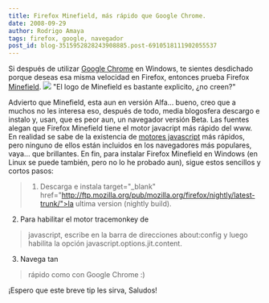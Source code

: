 ```yaml
---
title: Firefox Minefield, más rápido que Google Chrome.
date: 2008-09-29
author: Rodrigo Amaya
tags: firefox, google, navegador
post_id: blog-3515952828243908885.post-6910518111902055537
---
```


Si después de utilizar [Google Chrome](http://www.srbyte.com/2008/09/navegador-web-de-google.html) en Windows, te sientes desdichado porque deseas esa misma velocidad en Firefox, entonces prueba Firefox [Minefield](http://www.mozilla.org/projects/minefield/).
[![](https://3.bp.blogspot.com/_ayvorITawE4/SODq-MH0iNI/AAAAAAAABT0/PKMijjlShZQ/s320/minefield-icon.png)](https://3.bp.blogspot.com/_ayvorITawE4/SODq-MH0iNI/AAAAAAAABT0/PKMijjlShZQ/s1600-h/minefield-icon.png)
"El logo de Minefield es
bastante explicito, ¿no creen?"

Advierto que Minefield, esta aun en versión Alfa... bueno, creo que a muchos no les interesa eso, después de todo, media blogosfera descargo e instalo y, usan, que es peor aun, un navegador versión Beta. Las fuentes alegan que Firefox Minefield tiene el motor javacript más rápido del www. En realidad se sabe de la existencia de [motores javascript](http://www.machaxor.net/2008/09/26/most-fastester-browser-in-the-world-evar/) más rápidos, pero ninguno de ellos están incluidos en los navegadores más populares, vaya... que brillantes. En fin, para instalar Firefox Minefield en Windows (en Linux se puede también, pero no lo he probado aun), sigue estos sencillos y cortos pasos:

> 1. Descarga e instala target="_blank"
> href="http://ftp.mozilla.org/pub/mozilla.org/firefox/nightly/latest-trunk/">la ultima
> version (nightly build).

2. Para habilitar el motor tracemonkey de
> javascript, escribe en la barra de direcciones about:config y
> luego habilita la opción
> javascript.options.jit.content.

3. Navega tan
> rápido como con Google Chrome :)

¡Espero que este breve tip les sirva, Saludos!